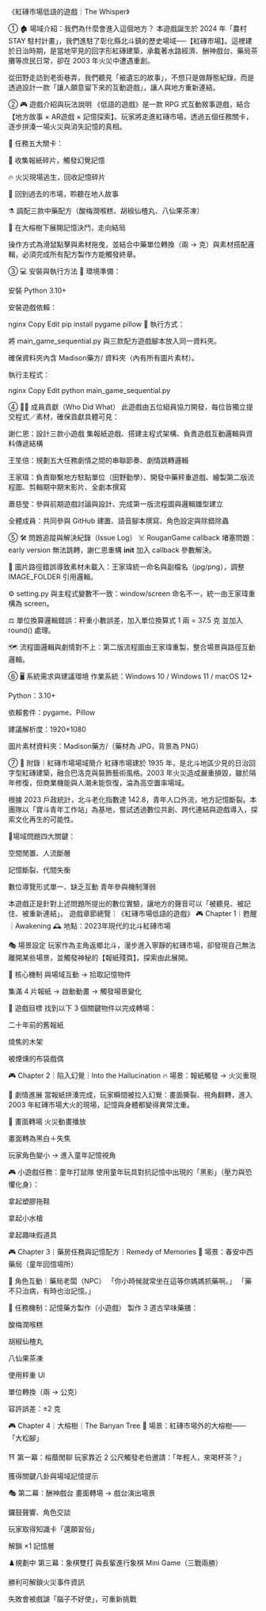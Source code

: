 《紅磚市場低語的遊戲｜The Whisper》

① 🏚️ 場域介紹：我們為什麼會進入這個地方？
本遊戲誕生於 2024 年「農村 STAY 駐村計畫」，我們進駐了彰化縣北斗鎮的歷史場域──【紅磚市場】。這裡建於日治時期，是當地罕見的回字形紅磚建築，承載著水路經濟、酬神戲台、藥局茶攤等庶民日常，卻在 2003 年火災中遭遇重創。

從田野走訪到老街巷弄，我們聽見「被遺忘的故事」，不想只是做靜態紀錄，而是透過設計一款「讓人願意留下來的互動遊戲」，讓人與地方重新連結。

② 🎮 遊戲介紹與玩法說明
《低語的遊戲》是一款 RPG 式互動敘事遊戲，結合【地方故事 × AR遊戲 × 記憶探索】。玩家將走進紅磚市場，透過五個任務關卡，逐步拼湊一場火災與消失記憶的真相。

🔹 任務五大關卡：

📰 收集報紙碎片，觸發幻覺記憶

🔥 火災現場逃生，回收記憶碎片

🧓 回到過去的市場，聆聽在地人故事

⚗️ 調配三款中藥配方（酸梅潤喉糕、胡椒仙楂丸、八仙果茶凍）

🌳 在大榕樹下展開記憶決鬥，走向結局

操作方式為滑鼠點擊與素材拖曳，並結合中藥單位轉換（兩 → 克）與素材搭配邏輯，必須完成所有配方製作方能觸發終章。

③ 💻 安裝與執行方法
🔧 環境準備：

安裝 Python 3.10+

安裝遊戲依賴：

nginx
Copy
Edit
pip install pygame pillow
🚀 執行方式：

將 main_game_sequential.py 與三款配方遊戲腳本放入同一資料夾。

確保資料夾內含 Madison藥方/ 資料夾（內有所有圖片素材）。

執行主程式：

nginx
Copy
Edit
python main_game_sequential.py

④ 👩‍💻 成員貢獻（Who Did What）
此遊戲由五位組員協力開發，每位皆獨立提交程式／素材，確保貢獻具體可見：

謝仁恩：設計三款小遊戲 集報紙遊戲、搭建主程式架構、負責遊戲互動邏輯與資料傳遞結構

王笙倍：規劃五大任務劇情之間的串聯節奏、劇情跳轉邏輯

王家瑋：負責聯繫地方駐點單位（田野勤學）、開發中藥秤重遊戲、繪製第二版流程圖、剪輯期中期末影片、全劇本撰寫

蕭慈瑩：參與前期遊戲討論與設計、完成第一版流程圖與邏輯雛型建立

全體成員：共同參與 GitHub 建置、語音腳本撰寫、角色設定與除錯除蟲

⑤ 🛠️ 問題追蹤與解決紀錄（Issue Log）
☠️ RouganGame callback 堵塞問題：early version 無法跳轉，謝仁恩重構 __init__ 加入 callback 參數解決。

🧩 圖片路徑錯誤導致素材未載入：王家瑋統一命名與副檔名（jpg/png），調整 IMAGE_FOLDER 引用邏輯。

⚙️ setting.py 與主程式變數不一致：window/screen 命名不一，統一由王家瑋重構為 screen。

⚖️ 單位換算邏輯錯誤：秤重小數誤差，加入單位換算式 1 兩 = 37.5 克 並加入 round() 處理。

🗺️ 流程圖邏輯與劇情對不上：第二版流程圖由王家瑋重製，整合場景與路徑互動邏輯。

⑥ 🖥️ 系統需求與建議環境
作業系統：Windows 10 / Windows 11 / macOS 12+

Python：3.10+

依賴套件：pygame、Pillow

建議解析度：1920×1080

圖片素材資料夾：Madison藥方/（藥材為 JPG，背景為 PNG）

⑦ 📌 附錄｜紅磚市場場域簡介
紅磚市場建於 1935 年，是北斗地區少見的日治回字型紅磚建築，融合巴洛克與裝飾藝術風格。2003 年火災造成嚴重損毀，雖於隔年修復，但商業機能與人潮未能恢復，淪為高空置率場域。

根據 2023 戶政統計，北斗老化指數達 142.8，青年人口外流，地方記憶斷裂。本團隊以「寶斗青年工作站」為基地，嘗試透過數位共創、跨代連結與遊戲導入，探索文化再生的可能性。

📍場域問題四大關鍵：

空間閒置、人流斷層

記憶斷裂、代間失衡

數位導覽形式單一、缺乏互動
青年參與機制薄弱

本遊戲正是針對上述問題所提出的數位實驗，讓地方的聲音可以「被聽見、被記住、被重新連結」。
 遊戲章節總覽｜《紅磚市場低語的遊戲》
🎮 Chapter 1｜甦醒｜Awakening
🕰️ 地點：2023年現代的北斗紅磚市場

🎭 場景設定
玩家作為主角返鄉北斗，漫步進入寧靜的紅磚市場，卻發現自己無法離開某些場景，並觸發神秘的【報紙殘頁】。探索由此展開。

🧩 核心機制
與場域互動 → 拾取記憶物件

集滿 4 片報紙 → 啟動動畫 → 觸發場景變化

🎯 遊戲目標
找到以下 3 個關鍵物件以完成轉場：

二十年前的舊報紙

燒焦的木架

被煙燻的布袋戲偶

🎮 Chapter 2｜陷入幻覺｜Into the Hallucination
🔥 場景：報紙觸發 → 火災重現

🧠 劇情進展
當報紙拼湊完成，玩家瞬間被拉入幻覺：畫面撕裂、視角翻轉，進入 2003 年紅磚市場大火的現場，記憶與身體都變得異常沈重。

🖤 畫面轉場
火災動畫播放

畫面轉為黑白＋失焦

玩家角色變小 → 進入童年記憶視角

🎮 小遊戲任務：童年打鼠隊
使用童年玩具對抗記憶中出現的「黑影」（壓力與恐懼化身）：

拿起塑膠拖鞋

拿起小水槍

拿起趣味假道具

🎮 Chapter 3｜藥房任務與記憶配方｜Remedy of Memories
🏺 場景：春安中西藥局（童年回憶場所）

🧓 角色互動｜藥局老闆（NPC）
「你小時候就常坐在這等你媽媽抓藥啊。」
「藥不只治病，有時也治記憶。」

🧪 任務機制：記憶藥方製作（小遊戲）
製作 3 道古早味藥膳：

酸梅潤喉糕

胡椒仙楂丸

八仙果茶凍

使用秤重 UI

單位轉換（兩 → 公克）

容許誤差：±2 克


🎮 Chapter 4｜大榕樹｜The Banyan Tree
🌳 場景：紅磚市場外的大榕樹——「大松腳」

⛩️ 第一幕：榕蔭閒聊
玩家靠近 2 公尺觸發老伯邀請：「年輕人，來喝杯茶？」

獲得關鍵八卦與場域記憶提示

🎭 第二幕：酬神戲台
畫面轉場 → 戲台演出場景

鑼鼓聲響、角色交談

玩家取得知識卡「還願習俗」

解鎖 ×1 記憶層

♟️規劃中 第三幕：象棋雙打
與長輩進行象棋 Mini Game（三戰兩勝）

勝利可解鎖火災事件資訊

失敗會被戲謔「腦子不好使」，可重新挑戰






